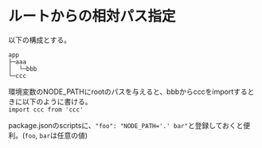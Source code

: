 # ルートからの相対パス指定

以下の構成とする。
```
app
├─aaa
│  └─bbb
└─ccc
```

環境変数のNODE_PATHにrootのパスを与えると、bbbからcccをimportするときに以下のように書ける。  
`import ccc from 'ccc'`

package.jsonのscriptsに、`"foo": "NODE_PATH='.' bar"`と登録しておくと便利。(`foo`, `bar`は任意の値)
